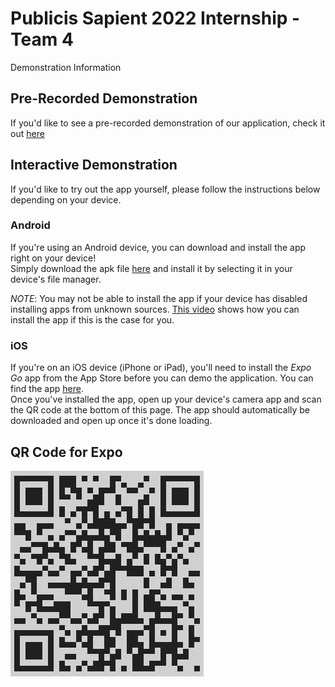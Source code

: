 # Publicis Sapient 2022 Internship - Team 4

Demonstration Information

## Pre-Recorded Demonstration

If you'd like to see a pre-recorded demonstration of our application, check it out [here](static/demo.mp4)

## Interactive Demonstration

If you'd like to try out the app yourself, please follow the instructions below depending on your device.

### Android

If you're using an Android device, you can download and install the app right on your device!  
Simply download the apk file [here](static/app.apk) and install it by selecting it in your device's file manager.

*NOTE*: You may not be able to install the app if your device has disabled installing apps from unknown sources. [This video](https://www.youtube.com/watch?v=vK_jgnEe_8w) shows how you can install the app if this is the case for you.

### iOS

If you're on an iOS device (iPhone or iPad), you'll need to install the *Expo Go* app from the App Store before you can demo the application. You can find the app [here](https://apps.apple.com/ca/app/expo-go/id982107779).  
Once you've installed the app, open up your device's camera app and scan the QR code at the bottom of this page. The app should automatically be downloaded and open up once it's done loading.

## QR Code for Expo

![Expo QR Code](static/qr.png)